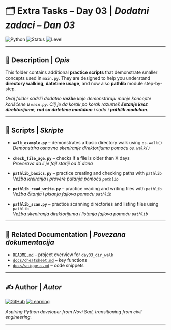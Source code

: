 # 🗂️ Extra Tasks – Day 03 | _Dodatni zadaci – Dan 03_

![Python](https://img.shields.io/badge/Python-3.10-blue?logo=python)
![Status](https://img.shields.io/badge/Status-Active-green)
![Level](https://img.shields.io/badge/Level-Practice-yellow)

---

## 🚀 Description | _Opis_

This folder contains additional **practice scripts** that demonstrate smaller concepts used in `main.py`. They are designed to help you understand **directory walking**, **datetime usage**, and now also **pathlib** module step-by-step.

_Ovaj folder sadrži dodatne **vežbe** koje demonstriraju manje koncepte korišćene u `main.py`. Cilj je da korak po korak razumeš **šetanje kroz direktorijume**, **rad sa datetime modulom** i sada i **pathlib modulom**._

---

## 📜 Scripts | _Skripte_

- **`walk_example.py`** – demonstrates a basic directory walk using `os.walk()`  
  _Demonstrira osnovno skeniranje direktorijuma pomoću `os.walk()`_

- **`check_file_age.py`** – checks if a file is older than X days  
  _Proverava da li je fajl stariji od X dana_

- **`pathlib_basics.py`** – practice creating and checking paths with `pathlib`  
  _Vežba kreiranja i provere putanja pomoću `pathlib`_

- **`pathlib_read_write.py`** – practice reading and writing files with `pathlib`  
  _Vežba čitanja i pisanja fajlova pomoću `pathlib`_

- **`pathlib_scan.py`** – practice scanning directories and listing files using `pathlib`  
  _Vežba skeniranja direktorijuma i listanja fajlova pomoću `pathlib`_

---

## 📎 Related Documentation | _Povezana dokumentacija_

- [`README.md`](../README.md) – project overview for `day03_dir_walk`
- [`docs/cheatsheet.md`](../docs/cheatsheet.md) – key functions
- [`docs/snippets.md`](../docs/snippets.md) – code snippets

---

## ✍️ Author | _Autor_

[![GitHub](https://img.shields.io/badge/GitHub-josip-pavlovic-blue?logo=github)](https://github.com/Jole85)
[![Learning](https://img.shields.io/badge/Path-Python_Automation-yellowgreen)](https://github.com/Jole85/python-automation)

_Aspiring Python developer from Novi Sad, transitioning from civil engineering._

---
